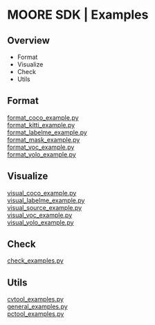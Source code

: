 # MOORE SDK | Examples
## Overview
+ Format
+ Visualize
+ Check
+ Utils

## Format
[format_coco_example.py](format_examples/format_coco_example.py) <br />
[format_kitti_example.py](format_examples/format_kitti_example.py) <br />
[format_labelme_example.py](format_examples/format_labelme_example.py) <br />
[format_mask_example.py](format_examples/format_mask_example.py) <br />
[format_voc_example.py](format_examples/format_voc_example.py) <br />
[format_yolo_example.py](format_examples/format_yolo_example.py) <br />

## Visualize
[visual_coco_example.py](visualize_example/visual_coco_example.py) <br />
[visual_labelme_example.py](visualize_example/visual_labelme_example.py) <br />
[visual_source_example.py](visualize_example/visual_source_example.py) <br />
[visual_voc_example.py](visualize_example/visual_voc_example.py) <br />
[visual_yolo_example.py](visualize_example/visual_yolo_example.py) <br />

## Check
[check_examples.py](check_examples/check_examples.py) <br />

## Utils
[cvtool_examples.py](utils_examples/cvtool_examples.py) <br />
[general_examples.py](utils_examples/general_examples.py) <br />
[pctool_examples.py](utils_examples/pctool_examples.py) <br />